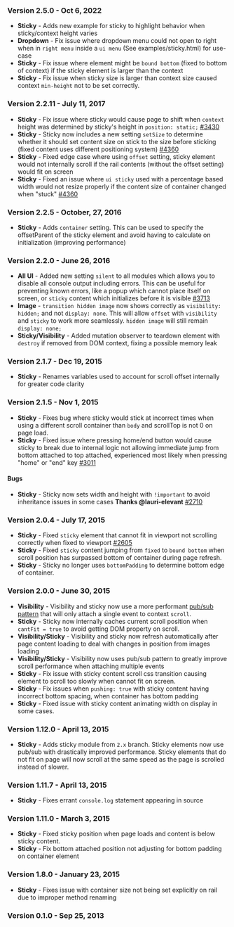 ### Version 2.5.0 - Oct 6, 2022

- **Sticky** - Adds new example for sticky to highlight behavior when sticky/context height varies
- **Dropdown** - Fix issue where dropdown menu could not open to right when in `right menu` inside a `ui menu` (See examples/sticky.html) for use-case
- **Sticky** - Fix issue where element might be `bound bottom` (fixed to bottom of context) if the sticky element is larger than the context
- **Sticky** - Fix issue when sticky size is larger than context size caused context `min-height` not to be set correctly.

### Version 2.2.11 - July 11, 2017

- **Sticky** - Fix issue where sticky would cause page to shift when `context` height was determined by sticky's height in `position: static;`  [#3430](https://github.com/Semantic-Org/Semantic-UI/issues/3430)
- **Sticky** - Sticky now includes a new setting `setSize` to determine whether it should set content size on stick to the size before sticking (fixed content uses different positioning system) [#4360](https://github.com/Semantic-Org/Semantic-UI/issues/4360)
- **Sticky** - Fixed edge case where using `offset` setting, sticky element would not internally scroll if the rail contents (without the offset setting) would fit on screen
- **Sticky** - Fixed an issue where `ui sticky` used with a percentage based width would not resize properly if the content size of container changed when "stuck" [#4360](https://github.com/Semantic-Org/Semantic-UI/issues/4360)

### Version 2.2.5 - October, 27, 2016

-  **Sticky** - Adds `container` setting. This can be used to specify the offsetParent of the sticky element and avoid having to calculate on initialization (improving performance)

### Version 2.2.0 - June 26, 2016

- **All UI** - Added new setting `silent` to all modules which allows you to disable all console output including errors. This can be useful for preventing known errors, like a popup which cannot place itself on screen, or `sticky` content which initializes before it is visible [#3713](https://github.com/Semantic-Org/Semantic-UI/issues/3713)
- **Image** - `transition hidden image` now shows correctly as `visibility: hidden;` and not `display: none`. This will allow `offset` with `visibility` and `sticky` to work more seamlessly. `hidden image` will still remain `display: none;`
- **Sticky/Visibility** -  Added mutation observer to teardown element with `destroy` if removed from DOM context, fixing a possible memory leak

### Version 2.1.7 - Dec 19, 2015

- **Sticky** - Renames variables used to account for scroll offset internally for greater code clarity

### Version 2.1.5 - Nov 1, 2015

- **Sticky** - Fixes bug where sticky would stick at incorrect times when using a different scroll container than `body` and scrollTop is not 0 on page load.
- **Sticky** - Fixed issue where pressing home/end button would cause sticky to break due to internal logic not allowing immediate jump from bottom attached to top attached, experienced most likely when pressing "home" or "end" key [#3011](https://github.com/Semantic-Org/Semantic-UI/issues/3011)

#### Bugs

- **Sticky** - Sticky now sets width and height with `!important` to avoid inheritance issues in some cases **Thanks @lauri-elevant** [#2710](https://github.com/Semantic-Org/Semantic-UI/issues/2710)

### Version 2.0.4 - July 17, 2015

- **Sticky** - Fixed `sticky` element that cannot fit in viewport not scrolling correctly when fixed to viewport [#2605](https://github.com/Semantic-Org/Semantic-UI/issues/2605)
- **Sticky** - Fixed `sticky` content jumping from `fixed` to `bound bottom` when scroll position has surpassed bottom of container during page refresh.
- **Sticky** - Sticky no longer uses `bottomPadding` to determine bottom edge of container.

### Version 2.0.0 - June 30, 2015

- **Visibility** - Visibility and sticky now use a more performant [pub/sub pattern](http://davidwalsh.name/pubsub-javascript) that will only attach a single event to context `scroll`.
- **Sticky** - Sticky now internally caches current scroll position when `cantFit = true` to avoid getting DOM property  on scroll.
- **Visibility/Sticky** - Visibility and sticky now refresh automatically after page content loading to deal with changes in position from images loading
- **Visibility/Sticky** - Visibility now uses pub/sub pattern to greatly improve scroll performance when attaching multiple events
- **Sticky** - Fix issue with sticky content scroll css transition causing element to scroll too slowly when cannot fit on screen.
- **Sticky** - Fix issues when `pushing: true` with sticky content having incorrect bottom spacing, when container has bottom padding
- **Sticky** - Fixed issue with sticky content animating width on display in some cases.

### Version 1.12.0 - April 13, 2015

- **Sticky** - Adds sticky module from `2.x` branch. Sticky elements now use pub/sub with drastically improved performance. Sticky elements that do not fit on page will now scroll at the same speed as the page is scrolled instead of slower.

### Version 1.11.7 - April 13, 2015

- **Sticky** - Fixes errant `console.log` statement appearing in source

### Version 1.11.0 - March 3, 2015

- **Sticky** - Fixed sticky position when page loads and content is below sticky content.
- **Sticky** - Fix bottom attached position not adjusting for bottom padding on container element

### Version 1.8.0 - January 23, 2015

- **Sticky** - Fixes issue with container size not being set explicitly on rail due to improper method renaming

### Version 0.1.0 - Sep 25, 2013